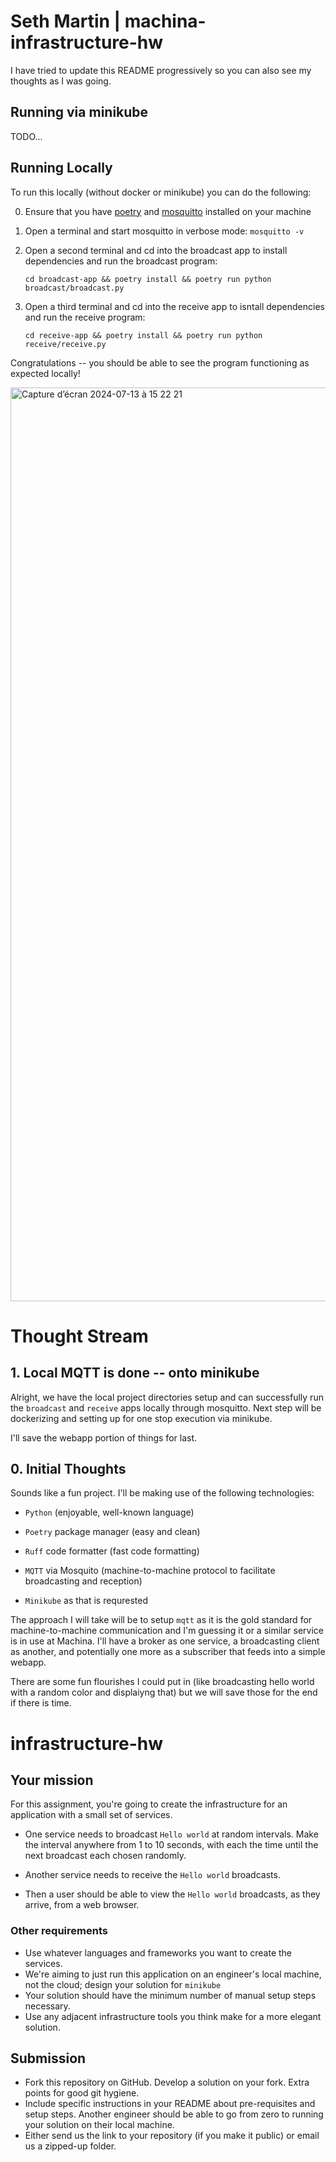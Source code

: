 # Seth Martin | machina-infrastructure-hw

I have tried to update this README progressively so you can also see my thoughts as I was going.

## Running via minikube

TODO...

## Running Locally

To run this locally (without docker or minikube) you can do the following:

0. Ensure that you have [poetry](https://python-poetry.org/docs/) and [mosquitto](https://mosquitto.org/) installed on your machine

1. Open a terminal and start mosquitto in verbose mode: `mosquitto -v`

2. Open a second terminal and cd into the broadcast app to install dependencies and run the broadcast program:

    `cd broadcast-app && poetry install && poetry run python broadcast/broadcast.py`
    
    
3. Open a third terminal and cd into the receive app to isntall dependencies and run the receive program:

    `cd receive-app && poetry install && poetry run python receive/receive.py`

Congratulations -- you should be able to see the program functioning as expected locally! 

<img width="1462" alt="Capture d’écran 2024-07-13 à 15 22 21" src="https://github.com/user-attachments/assets/fb3acca3-96f1-4742-88c5-7e48f9ab4281">

# Thought Stream 

## 1. Local MQTT is done -- onto minikube

Alright, we have the local project directories setup and can successfully run the `broadcast` and `receive` apps locally through mosquitto. Next step will be dockerizing and setting up for one stop execution via minikube. 

I'll save the webapp portion of things for last.

## 0. Initial Thoughts

Sounds like a fun project. I'll be making use of the following technologies: 

- `Python` (enjoyable, well-known language)

- `Poetry` package manager (easy and clean)

- `Ruff` code formatter (fast code formatting)

- `MQTT` via Mosquito (machine-to-machine protocol to facilitate broadcasting and reception)

- `Minikube` as that is requrested 

The approach I will take will be to setup `mqtt` as it is the gold standard for machine-to-machine communication and I'm guessing it or a similar service is in use at Machina. 
I'll have a broker as one service, a broadcasting client as another, and potentially one more as a subscriber that feeds into a simple webapp. 

There are some fun flourishes I could put in (like broadcasting hello world with a random color and displaiyng that) but we will save those for the end if there is time. 

# infrastructure-hw

## Your mission

For this assignment, you're going to create the infrastructure for an application with a small set of services.

- One service needs to broadcast `Hello world` at random intervals. Make the interval anywhere from 1 to 10 seconds, with each the time until the next broadcast each chosen randomly.

- Another service needs to receive the `Hello world` broadcasts.

- Then a user should be able to view the `Hello world` broadcasts, as they arrive, from a web browser.

### Other requirements

- Use whatever languages and frameworks you want to create the services.
- We're aiming to just run this application on an engineer's local machine, not the cloud; design your solution for `minikube`
- Your solution should have the minimum number of manual setup steps necessary.
- Use any adjacent infrastructure tools you think make for a more elegant solution.

## Submission

- Fork this repository on GitHub. Develop a solution on your fork. Extra points for good git hygiene.
- Include specific instructions in your README about pre-requisites and setup steps. Another engineer should be able to go from zero to running your solution on their local machine.
- Either send us the link to your repository (if you make it public) or email us a zipped-up folder.

